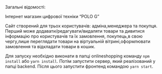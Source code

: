 
Загальні відомості:

Інтернет магазин цифрової техніки “POLO G”

Сайт створений для трьох користувачів: адміна,менеджера та покупця. Перший може додавати/редагувати/видаляти товари та дивитися інформацію про користувачів та їх замовлення, покупець,в свою чергу,лише переглядати товари на віртуальній вітрині,оформлювати замовлення та відкладати товари в кошик.

Для запуску необхідно виконати в папці onlineshopping команду `npm install` або `yarn install`. Потім запустити сервер, який реалізований у папці backend. Після цього запустити фронтенд командою `yarn start`.







